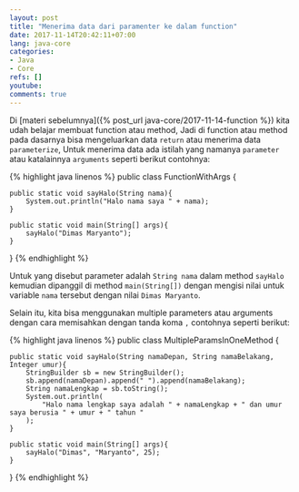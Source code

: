 ```yaml
---
layout: post
title: "Menerima data dari paramenter ke dalam function"
date: 2017-11-14T20:42:11+07:00
lang: java-core
categories:
- Java
- Core
refs: []
youtube: 
comments: true
---
```


Di [materi sebelumnya]({% post_url java-core/2017-11-14-function %}) kita udah belajar membuat function atau method, Jadi di function atau method pada dasarnya bisa mengeluarkan data `return` atau menerima data `parameterize`, Untuk menerima data ada istilah yang namanya `parameter` atau katalainnya `arguments` seperti berikut contohnya:

{% highlight java linenos %}
public class FunctionWithArgs {

    public static void sayHalo(String nama){
        System.out.println("Halo nama saya " + nama);
    }

    public static void main(String[] args){
        sayHalo("Dimas Maryanto");
    }
}
{% endhighlight %}

Untuk yang disebut parameter adalah `String nama` dalam method `sayHalo` kemudian dipanggil di method `main(String[])` dengan mengisi nilai untuk variable `nama` tersebut dengan nilai `Dimas Maryanto`.

Selain itu, kita bisa menggunakan multiple parameters atau arguments dengan cara memisahkan dengan tanda koma `,` contohnya seperti berikut:

{% highlight java linenos %}
public class MultipleParamsInOneMethod {

    public static void sayHalo(String namaDepan, String namaBelakang, Integer umur){
        StringBuilder sb = new StringBuilder();
        sb.append(namaDepan).append(" ").append(namaBelakang);
        String namaLengkap = sb.toString();
        System.out.println(
            "Halo nama lengkap saya adalah " + namaLengkap + " dan umur saya berusia " + umur + " tahun "
        );
    }

    public static void main(String[] args){
        sayHalo("Dimas", "Maryanto", 25);
    }
}
{% endhighlight %}